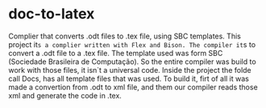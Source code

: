 doc-to-latex
============

Complier that converts .odt files to .tex file, using SBC templates. This project it`s a complier written with Flex and Bison. The compiler it`s to convert a .odt file to a .tex file. The template used was form SBC (Sociedade Brasileira de Computação). So the entire compiler was build to work with those files, it isn`t a universal code. Inside the project the folde call Docs, has all template files that was used. To build it, firt of all it was made a convertion from .odt to xml file, and them our compiler reads those xml and generate the code in .tex.
